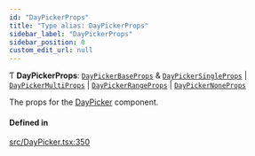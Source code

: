 ```yaml
---
id: "DayPickerProps"
title: "Type alias: DayPickerProps"
sidebar_label: "DayPickerProps"
sidebar_position: 0
custom_edit_url: null
---
```


Ƭ **DayPickerProps**: [`DayPickerBaseProps`](/api/interfaces/DayPickerBaseProps.md) & [`DayPickerSingleProps`](/api/interfaces/DayPickerSingleProps.md) \| [`DayPickerMultiProps`](/api/interfaces/DayPickerMultiProps.md) \| [`DayPickerRangeProps`](/api/interfaces/DayPickerRangeProps.md) \| [`DayPickerNoneProps`](/api/interfaces/DayPickerNoneProps.md)

The props for the [DayPicker](/api/functions/DayPicker.md) component.

#### Defined in

[src/DayPicker.tsx:350](https://github.com/gpbl/react-day-picker/blob/cd80be68f/src/DayPicker.tsx#L350)
